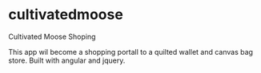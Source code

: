 cultivatedmoose
===============

Cultivated Moose Shoping

This app wil become a shopping portall to a quilted wallet and canvas bag store. Built with angular and jquery.
